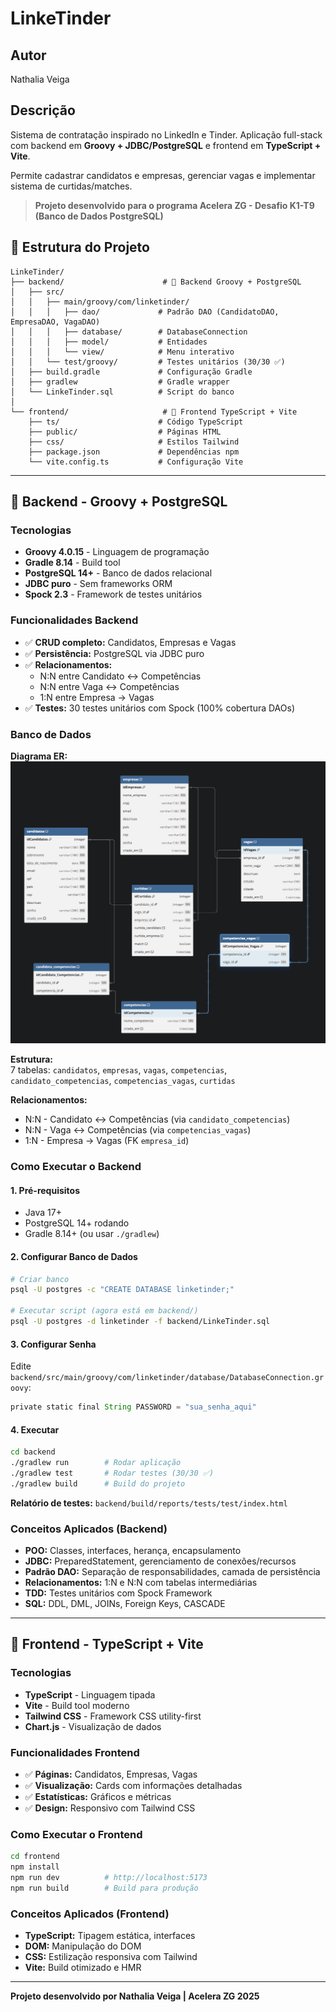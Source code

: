 # LinkeTinder

## Autor
Nathalia Veiga 

## Descrição
Sistema de contratação inspirado no LinkedIn e Tinder. Aplicação full-stack com backend em **Groovy + JDBC/PostgreSQL** e frontend em **TypeScript + Vite**.

Permite cadastrar candidatos e empresas, gerenciar vagas e implementar sistema de curtidas/matches.

> **Projeto desenvolvido para o programa Acelera ZG - Desafio K1-T9 (Banco de Dados PostgreSQL)**

## 📁 Estrutura do Projeto

```
LinkeTinder/
├── backend/                      # 🎯 Backend Groovy + PostgreSQL
│   ├── src/
│   │   ├── main/groovy/com/linketinder/
│   │   │   ├── dao/             # Padrão DAO (CandidatoDAO, EmpresaDAO, VagaDAO)
│   │   │   ├── database/        # DatabaseConnection
│   │   │   ├── model/           # Entidades
│   │   │   └── view/            # Menu interativo
│   │   └── test/groovy/         # Testes unitários (30/30 ✅)
│   ├── build.gradle             # Configuração Gradle
│   ├── gradlew                  # Gradle wrapper
│   └── LinkeTinder.sql          # Script do banco
│
└── frontend/                     # 🎨 Frontend TypeScript + Vite
    ├── ts/                      # Código TypeScript
    ├── public/                  # Páginas HTML
    ├── css/                     # Estilos Tailwind
    ├── package.json             # Dependências npm
    └── vite.config.ts           # Configuração Vite
```

---

## 🎯 Backend - Groovy + PostgreSQL

### Tecnologias
- **Groovy 4.0.15** - Linguagem de programação
- **Gradle 8.14** - Build tool
- **PostgreSQL 14+** - Banco de dados relacional
- **JDBC puro** - Sem frameworks ORM
- **Spock 2.3** - Framework de testes unitários

### Funcionalidades Backend
- ✅ **CRUD completo:** Candidatos, Empresas e Vagas
- ✅ **Persistência:** PostgreSQL via JDBC puro
- ✅ **Relacionamentos:** 
  - N:N entre Candidato ↔ Competências
  - N:N entre Vaga ↔ Competências  
  - 1:N entre Empresa → Vagas
- ✅ **Testes:** 30 testes unitários com Spock (100% cobertura DAOs)

### Banco de Dados

**Diagrama ER:**  
![Diagrama do Banco](diagram-er.png)

**Estrutura:**  
7 tabelas: `candidatos`, `empresas`, `vagas`, `competencias`, `candidato_competencias`, `competencias_vagas`, `curtidas`

**Relacionamentos:**
- N:N - Candidato ↔ Competências (via `candidato_competencias`)
- N:N - Vaga ↔ Competências (via `competencias_vagas`)
- 1:N - Empresa → Vagas (FK `empresa_id`)

### Como Executar o Backend

#### 1. Pré-requisitos
- Java 17+
- PostgreSQL 14+ rodando
- Gradle 8.14+ (ou usar `./gradlew`)

#### 2. Configurar Banco de Dados
```bash
# Criar banco
psql -U postgres -c "CREATE DATABASE linketinder;"

# Executar script (agora está em backend/)
psql -U postgres -d linketinder -f backend/LinkeTinder.sql
```

#### 3. Configurar Senha
Edite `backend/src/main/groovy/com/linketinder/database/DatabaseConnection.groovy`:
```groovy
private static final String PASSWORD = "sua_senha_aqui"
```

#### 4. Executar
```bash
cd backend
./gradlew run        # Rodar aplicação
./gradlew test       # Rodar testes (30/30 ✅)
./gradlew build      # Build do projeto
```

**Relatório de testes:** `backend/build/reports/tests/test/index.html`

### Conceitos Aplicados (Backend)
- **POO:** Classes, interfaces, herança, encapsulamento
- **JDBC:** PreparedStatement, gerenciamento de conexões/recursos
- **Padrão DAO:** Separação de responsabilidades, camada de persistência
- **Relacionamentos:** 1:N e N:N com tabelas intermediárias
- **TDD:** Testes unitários com Spock Framework
- **SQL:** DDL, DML, JOINs, Foreign Keys, CASCADE

---

## 🎨 Frontend - TypeScript + Vite

### Tecnologias
- **TypeScript** - Linguagem tipada
- **Vite** - Build tool moderno
- **Tailwind CSS** - Framework CSS utility-first
- **Chart.js** - Visualização de dados

### Funcionalidades Frontend
- ✅ **Páginas:** Candidatos, Empresas, Vagas
- ✅ **Visualização:** Cards com informações detalhadas
- ✅ **Estatísticas:** Gráficos e métricas
- ✅ **Design:** Responsivo com Tailwind CSS

### Como Executar o Frontend

```bash
cd frontend
npm install
npm run dev          # http://localhost:5173
npm run build        # Build para produção
```

### Conceitos Aplicados (Frontend)
- **TypeScript:** Tipagem estática, interfaces
- **DOM:** Manipulação do DOM
- **CSS:** Estilização responsiva com Tailwind
- **Vite:** Build otimizado e HMR

---

**Projeto desenvolvido por Nathalia Veiga | Acelera ZG 2025**
